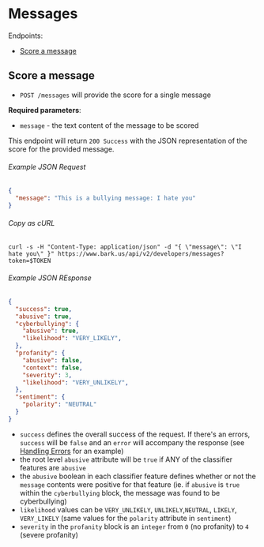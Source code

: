 Messages
=======

Endpoints:

- [Score a message](#score-a-message)

Score a message
---------------

* `POST /messages` will provide the score for a single message

**Required parameters**:

* `message` - the text content of the message to be scored

This endpoint will return `200 Success` with the JSON representation of the score for the provided message.

###### Example JSON Request

```json
{
  "message": "This is a bullying message: I hate you"
}
```

###### Copy as cURL

``` shell
curl -s -H "Content-Type: application/json" -d "{ \"message\": \"I hate you\" }" https://www.bark.us/api/v2/developers/messages?token=$TOKEN
```

###### Example JSON REsponse

```json
{
  "success": true,
  "abusive": true,
  "cyberbullying": {
    "abusive": true,
    "likelihood": "VERY_LIKELY",
  },
  "profanity": {
    "abusive": false,
    "context": false,
    "severity": 3,
    "likelihood": "VERY_UNLIKELY",
  },
  "sentiment": {
    "polarity": "NEUTRAL"
  }
}
```

- `success` defines the overall success of the request. If there's an errors,
    `success` will be `false` and an `error` will accompany the response (see
    [Handling
    Errors](https://github.com/Bark-us/developer-api-docs#handling-errors) for an
    example)
- the root level `abusive` attribute will be `true` if ANY of the classifier
    features are `abusive`
- the `abusive` boolean in each classifier feature defines whether or not the
    `message` contents were positive for that feature (ie. if `abusive` is
    `true` within the `cyberbullying` block, the message was found to be
    cyberbullying)
- `likelihood` values can be `VERY_UNLIKELY`, `UNLIKELY`,`NEUTRAL`, `LIKELY`, `VERY_LIKELY` (same values for the `polarity` attribute in `sentiment`)
- `severity` in the `profanity` block is an `integer` from `0` (no profanity)
    to `4` (severe profanity)

